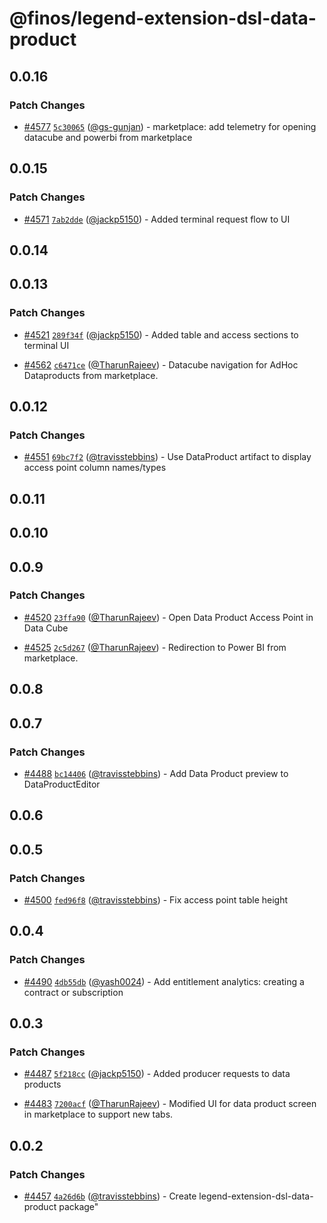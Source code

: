 # @finos/legend-extension-dsl-data-product

## 0.0.16

### Patch Changes

- [#4577](https://github.com/finos/legend-studio/pull/4577) [`5c30065`](https://github.com/finos/legend-studio/commit/5c300651e63b569dbb3f569833bf70723a6c2540) ([@gs-gunjan](https://github.com/gs-gunjan)) - marketplace: add telemetry for opening datacube and powerbi from marketplace

## 0.0.15

### Patch Changes

- [#4571](https://github.com/finos/legend-studio/pull/4571) [`7ab2dde`](https://github.com/finos/legend-studio/commit/7ab2dde288b8ca18494e5c819354518e0554ca2c) ([@jackp5150](https://github.com/jackp5150)) - Added terminal request flow to UI

## 0.0.14

## 0.0.13

### Patch Changes

- [#4521](https://github.com/finos/legend-studio/pull/4521) [`289f34f`](https://github.com/finos/legend-studio/commit/289f34f9aad0b36fa3fad3cf832642bdbf4a590f) ([@jackp5150](https://github.com/jackp5150)) - Added table and access sections to terminal UI

- [#4562](https://github.com/finos/legend-studio/pull/4562) [`c6471ce`](https://github.com/finos/legend-studio/commit/c6471ceb4d647d0ded577e610e07f4d428acd440) ([@TharunRajeev](https://github.com/TharunRajeev)) - Datacube navigation for AdHoc Dataproducts from marketplace.

## 0.0.12

### Patch Changes

- [#4551](https://github.com/finos/legend-studio/pull/4551) [`69bc7f2`](https://github.com/finos/legend-studio/commit/69bc7f270080b56414da6525aca51b61a2a83cbf) ([@travisstebbins](https://github.com/travisstebbins)) - Use DataProduct artifact to display access point column names/types

## 0.0.11

## 0.0.10

## 0.0.9

### Patch Changes

- [#4520](https://github.com/finos/legend-studio/pull/4520) [`23ffa90`](https://github.com/finos/legend-studio/commit/23ffa90163194793f5c8e8ce422ac4b07fde7951) ([@TharunRajeev](https://github.com/TharunRajeev)) - Open Data Product Access Point in Data Cube

- [#4525](https://github.com/finos/legend-studio/pull/4525) [`2c5d267`](https://github.com/finos/legend-studio/commit/2c5d267f7bd9ca9d21278c6f51872900f7301f6e) ([@TharunRajeev](https://github.com/TharunRajeev)) - Redirection to Power BI from marketplace.

## 0.0.8

## 0.0.7

### Patch Changes

- [#4488](https://github.com/finos/legend-studio/pull/4488) [`bc14406`](https://github.com/finos/legend-studio/commit/bc144069d63896b9ca6a5fabecaad31df8545e3c) ([@travisstebbins](https://github.com/travisstebbins)) - Add Data Product preview to DataProductEditor

## 0.0.6

## 0.0.5

### Patch Changes

- [#4500](https://github.com/finos/legend-studio/pull/4500) [`fed96f8`](https://github.com/finos/legend-studio/commit/fed96f83fd0cd99f4e90e798667145ec6c867173) ([@travisstebbins](https://github.com/travisstebbins)) - Fix access point table height

## 0.0.4

### Patch Changes

- [#4490](https://github.com/finos/legend-studio/pull/4490) [`4db55db`](https://github.com/finos/legend-studio/commit/4db55db273f7d2f0e670a90093485509955aced2) ([@yash0024](https://github.com/yash0024)) - Add entitlement analytics: creating a contract or subscription

## 0.0.3

### Patch Changes

- [#4487](https://github.com/finos/legend-studio/pull/4487) [`5f218cc`](https://github.com/finos/legend-studio/commit/5f218ccdbb026912e0e2239b7ecfe2824a12b326) ([@jackp5150](https://github.com/jackp5150)) - Added producer requests to data products

- [#4483](https://github.com/finos/legend-studio/pull/4483) [`7200acf`](https://github.com/finos/legend-studio/commit/7200acf72171e053ff3b6438b4b8ed95756ad465) ([@TharunRajeev](https://github.com/TharunRajeev)) - Modified UI for data product screen in marketplace to support new tabs.

## 0.0.2

### Patch Changes

- [#4457](https://github.com/finos/legend-studio/pull/4457) [`4a26d6b`](https://github.com/finos/legend-studio/commit/4a26d6b85a00880801c5bcb089eee632bd8e2aae) ([@travisstebbins](https://github.com/travisstebbins)) - Create legend-extension-dsl-data-product package"
